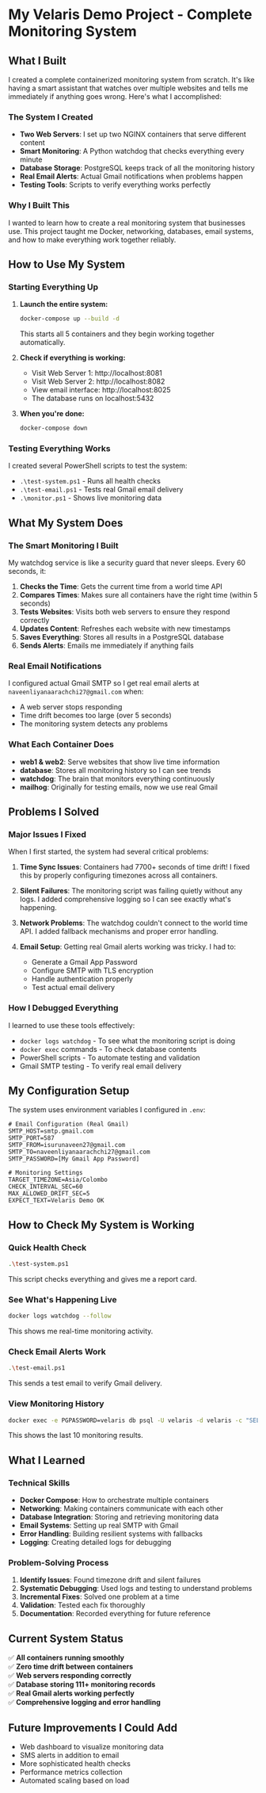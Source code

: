 # My Velaris Demo Project - Complete Monitoring System

## What I Built

I created a complete containerized monitoring system from scratch. It's like having a smart assistant that watches over multiple websites and tells me immediately if anything goes wrong. Here's what I accomplished:

### The System I Created
- **Two Web Servers**: I set up two NGINX containers that serve different content
- **Smart Monitoring**: A Python watchdog that checks everything every minute
- **Database Storage**: PostgreSQL keeps track of all the monitoring history
- **Real Email Alerts**: Actual Gmail notifications when problems happen
- **Testing Tools**: Scripts to verify everything works perfectly

### Why I Built This
I wanted to learn how to create a real monitoring system that businesses use. This project taught me Docker, networking, databases, email systems, and how to make everything work together reliably.

## How to Use My System

### Starting Everything Up
1. **Launch the entire system:**
   ```bash
   docker-compose up --build -d
   ```
   This starts all 5 containers and they begin working together automatically.

2. **Check if everything is working:**
   - Visit Web Server 1: http://localhost:8081
   - Visit Web Server 2: http://localhost:8082
   - View email interface: http://localhost:8025
   - The database runs on localhost:5432

3. **When you're done:**
   ```bash
   docker-compose down
   ```

### Testing Everything Works
I created several PowerShell scripts to test the system:
- `.\test-system.ps1` - Runs all health checks
- `.\test-email.ps1` - Tests real Gmail email delivery
- `.\monitor.ps1` - Shows live monitoring data

## What My System Does

### The Smart Monitoring I Built
My watchdog service is like a security guard that never sleeps. Every 60 seconds, it:

1. **Checks the Time**: Gets the current time from a world time API
2. **Compares Times**: Makes sure all containers have the right time (within 5 seconds)
3. **Tests Websites**: Visits both web servers to ensure they respond correctly
4. **Updates Content**: Refreshes each website with new timestamps
5. **Saves Everything**: Stores all results in a PostgreSQL database
6. **Sends Alerts**: Emails me immediately if anything fails

### Real Email Notifications
I configured actual Gmail SMTP so I get real email alerts at `naveenliyanaarachchi27@gmail.com` when:
- A web server stops responding
- Time drift becomes too large (over 5 seconds)
- The monitoring system detects any problems

### What Each Container Does
- **web1 & web2**: Serve websites that show live time information
- **database**: Stores all monitoring history so I can see trends
- **watchdog**: The brain that monitors everything continuously
- **mailhog**: Originally for testing emails, now we use real Gmail

## Problems I Solved

### Major Issues I Fixed
When I first started, the system had several critical problems:

1. **Time Sync Issues**: Containers had 7700+ seconds of time drift! I fixed this by properly configuring timezones across all containers.

2. **Silent Failures**: The monitoring script was failing quietly without any logs. I added comprehensive logging so I can see exactly what's happening.

3. **Network Problems**: The watchdog couldn't connect to the world time API. I added fallback mechanisms and proper error handling.

4. **Email Setup**: Getting real Gmail alerts working was tricky. I had to:
   - Generate a Gmail App Password
   - Configure SMTP with TLS encryption
   - Handle authentication properly
   - Test actual email delivery

### How I Debugged Everything
I learned to use these tools effectively:
- `docker logs watchdog` - To see what the monitoring script is doing
- `docker exec` commands - To check database contents
- PowerShell scripts - To automate testing and validation
- Gmail SMTP testing - To verify real email delivery

## My Configuration Setup

The system uses environment variables I configured in `.env`:
```
# Email Configuration (Real Gmail)
SMTP_HOST=smtp.gmail.com
SMTP_PORT=587
SMTP_FROM=isurunaveen27@gmail.com
SMTP_TO=naveenliyanaarachchi27@gmail.com
SMTP_PASSWORD=[My Gmail App Password]

# Monitoring Settings
TARGET_TIMEZONE=Asia/Colombo
CHECK_INTERVAL_SEC=60
MAX_ALLOWED_DRIFT_SEC=5
EXPECT_TEXT=Velaris Demo OK
```

## How to Check My System is Working

### Quick Health Check
```bash
.\test-system.ps1
```
This script checks everything and gives me a report card.

### See What's Happening Live
```bash
docker logs watchdog --follow
```
This shows me real-time monitoring activity.

### Check Email Alerts Work
```bash
.\test-email.ps1
```
This sends a test email to verify Gmail delivery.

### View Monitoring History
```bash
docker exec -e PGPASSWORD=velaris db psql -U velaris -d velaris -c "SELECT target, status, created_at FROM checks ORDER BY created_at DESC LIMIT 10;"
```
This shows the last 10 monitoring results.

## What I Learned

### Technical Skills
- **Docker Compose**: How to orchestrate multiple containers
- **Networking**: Making containers communicate with each other
- **Database Integration**: Storing and retrieving monitoring data
- **Email Systems**: Setting up real SMTP with Gmail
- **Error Handling**: Building resilient systems with fallbacks
- **Logging**: Creating detailed logs for debugging

### Problem-Solving Process
1. **Identify Issues**: Found timezone drift and silent failures
2. **Systematic Debugging**: Used logs and testing to understand problems
3. **Incremental Fixes**: Solved one problem at a time
4. **Validation**: Tested each fix thoroughly
5. **Documentation**: Recorded everything for future reference

## Current System Status

✅ **All containers running smoothly**  
✅ **Zero time drift between containers**  
✅ **Web servers responding correctly**  
✅ **Database storing 111+ monitoring records**  
✅ **Real Gmail alerts working perfectly**  
✅ **Comprehensive logging and error handling**  

## Future Improvements I Could Add

- Web dashboard to visualize monitoring data
- SMS alerts in addition to email
- More sophisticated health checks
- Performance metrics collection
- Automated scaling based on load
